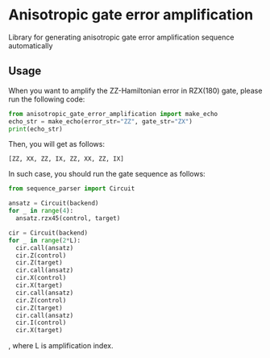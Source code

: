 # Anisotropic gate error amplification
Library for generating anisotropic gate error amplification sequence automatically

## Usage

When you want to amplify the ZZ-Hamiltonian error in RZX(180) gate, please run the following code: 
```python
from anisotropic_gate_error_amplification import make_echo
echo_str = make_echo(error_str="ZZ", gate_str="ZX")
print(echo_str)
```
Then, you will get as follows:
```
[ZZ, XX, ZZ, IX, ZZ, XX, ZZ, IX]
```
In such case, you should run the gate sequence as follows:
```python
from sequence_parser import Circuit

ansatz = Circuit(backend)
for _ in range(4):
  ansatz.rzx45(control, target)

cir = Circuit(backend)
for _ in range(2*L):
  cir.call(ansatz)
  cir.Z(control)
  cir.Z(target)
  cir.call(ansatz)
  cir.X(control)
  cir.X(target)
  cir.call(ansatz)
  cir.Z(control)
  cir.Z(target)
  cir.call(ansatz)
  cir.I(control)
  cir.X(target)
```
, where L is amplification index.

